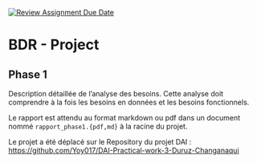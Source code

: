 [![Review Assignment Due Date](https://classroom.github.com/assets/deadline-readme-button-22041afd0340ce965d47ae6ef1cefeee28c7c493a6346c4f15d667ab976d596c.svg)](https://classroom.github.com/a/Sip8V37r)
# BDR - Project

## Phase 1

Description détaillée de l’analyse des besoins. Cette analyse doit comprendre à la fois les besoins
en données et les besoins fonctionnels.

Le rapport est attendu au format markdown ou pdf dans un document nommé `rapport_phase1.{pdf,md}` à la racine du projet.

Le projet a été déplacé sur le Repository du projet DAI : https://github.com/Yoy017/DAI-Practical-work-3-Duruz-Changanaqui 
